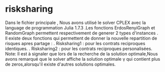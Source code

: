 # risksharing
Dans le fichier principale , Nous avons utilisé le solver CPLEX avec la language de programmation Julia 1.7.3 .Les fonctions ErdosRenyiGraph et RandomGraph permettent respectivement de generer 2 types d'instances .
Il existe deux fonctions qui permettent de donner la nouvelle repartition de risques apres partage :
  . Risksharing1 : pour les contrats reciproques identiques.
  . Risksharing2 : pour les contrats reciproques personalisées.
            Note: Il est à signaler que lors de la recherche de la solution optimale,Nous avons remarqué que le solver affiche la solution optimale γ qui contient plus de zeros,alorsqu'il existe d'autres solutions optimales.
